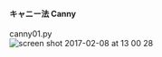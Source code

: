 #### キャニー法 Canny<br>
canny01.py<br>
![screen shot 2017-02-08 at 13 00 28](https://cloud.githubusercontent.com/assets/17031124/22803161/2652cd94-ef57-11e6-9f4d-71cd5ba4c497.png)<br>
<br>